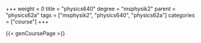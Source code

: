 +++
weight = 0
title = "physics640"
degree = "msphysik2"
parent = "physics62a"
tags = ["msphysik2", "physics640", "physics62a"]
categories = ["course"]
+++

{{< genCoursePage >}}
